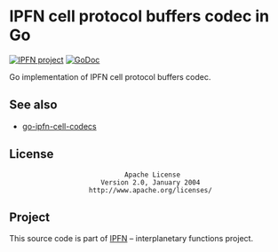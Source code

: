 # IPFN cell protocol buffers codec in Go

[![IPFN project](https://img.shields.io/badge/project-IPFN-blue.svg?style=flat-square)](http://github.com/ipfn)
[![GoDoc](https://godoc.org/github.com/ipfn/go-ipfn-cell/cellpb?status.svg)](https://godoc.org/github.com/ipfn/go-ipfn-cell/cellpb)

Go implementation of IPFN cell protocol buffers codec.

## See also

* [go-ipfn-cell-codecs](https://github.com/ipfn/go-ipfn-cell/codecs)

## License

                                 Apache License
                           Version 2.0, January 2004
                        http://www.apache.org/licenses/

## Project

This source code is part of [IPFN](https://github.com/ipfn) – interplanetary functions project.

